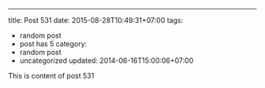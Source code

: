 ---
title: Post 531
date: 2015-08-28T10:49:31+07:00
tags:
  - random post
  - post has 5
category:
  - random post
  - uncategorized
updated: 2014-06-16T15:00:06+07:00

This is content of post 531
